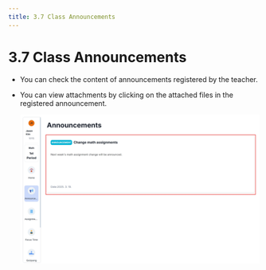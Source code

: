 ```yaml
---
title: 3.7 Class Announcements
---
```


# 3.7 Class Announcements

- You can check the content of announcements registered by the teacher.
- You can view attachments by clicking on the attached files in the registered announcement.

  ![](/img/en_student/en_student_3-7.jpg)
